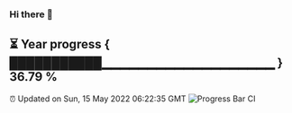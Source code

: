 ### Hi there 👋
⏳ Year progress { ███████████▁▁▁▁▁▁▁▁▁▁▁▁▁▁▁▁▁▁▁ } 36.79 %
---
⏰ Updated on Sun, 15 May 2022 06:22:35 GMT
![Progress Bar CI](https://github.com/liununu/liununu/workflows/Progress%20Bar%20CI/badge.svg)
